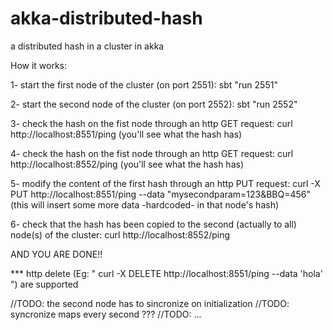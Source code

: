 # akka-distributed-hash
a distributed hash in a cluster in akka


How it works:

1- start the first node of the cluster (on port 2551): sbt "run 2551"   

2- start the second node of the cluster (on port 2552): sbt "run 2552"

3- check the hash on the fist node through an http GET request: curl http://localhost:8551/ping
    (you'll see what the hash has)

4- check the hash on the fist node through an http GET request: curl http://localhost:8552/ping
    (you'll see what the hash has)
    
5- modify the content of the first hash through an http PUT request: curl -X PUT http://localhost:8551/ping --data "mysecondparam=123&BBQ=456"
    (this will insert some more data -hardcoded- in that node's hash)

6- check that the hash has been copied to the second (actually to all) node(s) of the cluster: curl http://localhost:8552/ping

AND YOU ARE DONE!!

*** http delete (Eg: " curl -X DELETE http://localhost:8551/ping --data 'hola' ") are supported


//TODO: the second node has to sincronize on initialization
//TODO: syncronize maps every second ???
//TODO: ...
